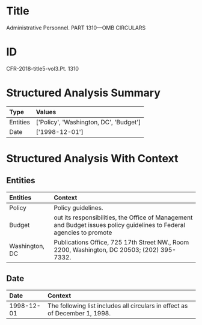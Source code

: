 # Title

 Administrative Personnel. PART 1310—OMB CIRCULARS


# ID

 CFR-2018-title5-vol3.Pt. 1310


# Structured Analysis Summary

| Type     | Values                                 |
|:---------|:---------------------------------------|
| Entities | ['Policy', 'Washington, DC', 'Budget'] |
| Date     | ['1998-12-01']                         |


# Structured Analysis With Context

 


## Entities

| Entities       | Context                                                                                                               |
|:---------------|:----------------------------------------------------------------------------------------------------------------------|
| Policy         | Policy  guidelines.                                                                                                   |
| Budget         | out its responsibilities, the Office of Management and Budget issues policy guidelines to Federal agencies to promote |
| Washington, DC | Publications Office, 725 17th Street NW., Room 2200, Washington, DC  20503; (202) 395-7332.                           |


## Date

| Date       | Context                                                                     |
|:-----------|:----------------------------------------------------------------------------|
| 1998-12-01 | The following list includes all circulars in effect as of December 1, 1998. |


